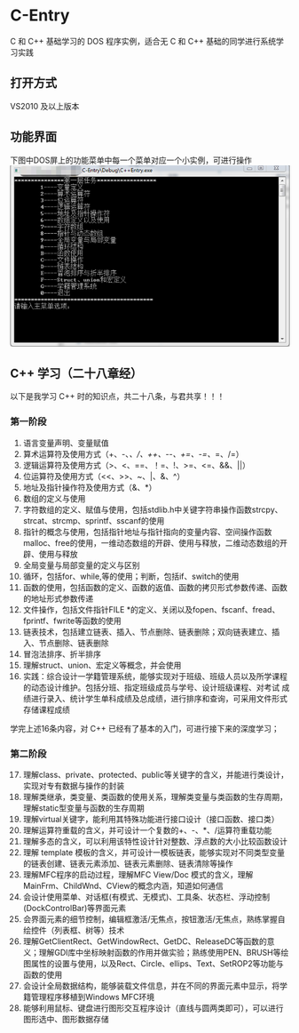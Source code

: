 # C-Entry
  C 和 C++ 基础学习的 DOS 程序实例，适合无 C 和 C++ 基础的同学进行系统学习实践
  
  ## 打开方式
  VS2010 及以上版本
     
  ## 功能界面
  下图中DOS屏上的功能菜单中每一个菜单对应一个小实例，可进行操作
  ![image](https://raw.githubusercontent.com/GitHub-Pen/C-Entry/master/res/main.png)
    
  ## C++ 学习（二十八章经）
  以下是我学习 C++ 时的知识点，共二十八条，与君共享！！！
     
  ### 第一阶段
  1.   语言变量声明、变量赋值
  2.   算术运算符及使用方式（+、-、*、/、++、--、+=、-=、*=、/=）
  3.   逻辑运算符及使用方式（>、<、==、！=、!、>=、<=、&&、||）
  4.   位运算符及使用方式（<<、>>、~、|、&、^）
  5.   地址及指针操作符及使用方式（&、*）
  6.   数组的定义与使用
  7.   字符数组的定义、赋值与使用，包括stdlib.h中关键字符串操作函数strcpy、strcat、strcmp、sprintf、sscanf的使用
  8.   指针的概念与使用，包括指针地址与指针指向的变量内容、空间操作函数malloc、free的使用，一维动态数组的开辟、使用与释放，二维动态数组的开辟、使用与释放
  9.   全局变量与局部变量的定义与区别
  10.  循环，包括for、while,等的使用；判断，包括if、switch的使用
  11.  函数的使用，包括函数的定义、函数的返值、函数的拷贝形式参数传递、函数的地址形式参数传递
  12.  文件操作，包括文件指针FILE *的定义、关闭以及fopen、fscanf、fread、fprintf、fwrite等函数的使用
  13.  链表技术，包括建立链表、插入、节点删除、链表删除；双向链表建立、插入、节点删除、链表删除
  14.  冒泡法排序、折半排序
  15.  理解struct、union、宏定义等概念，并会使用
  16.  实践：综合设计一学籍管理系统，能够实现对于班级、班级人员以及所学课程的动态设计维护。包括分班、指定班级成员与学号、设计班级课程、对考试 成绩进行录入、统计学生单科成绩及总成绩，进行排序和查询，可采用文件形式存储课程成绩
         
  学完上述16条内容，对 C++ 已经有了基本的入门，可进行接下来的深度学习；
         
 ### 第二阶段
          
  17.  理解class、private、protected、public等关键字的含义，并能进行类设计，实现对专有数据与操作的封装
  18.  理解类继承，类变量、类函数的使用关系，理解类变量与类函数的生存周期，理解static型变量与函数的生存周期
  19.  理解virtual关键字，能利用其特殊功能进行接口设计（接口函数、接口类）
  20.  理解运算符重载的含义，并可设计一个复数的+、-、*、/运算符重载功能
  21.  理解多态的含义，可以利用该特性设计针对整数、浮点数的大小比较函数设计
  22.  理解 template 模板的含义，并可设计一模板链表，能够实现对不同类型变量的链表创建、链表元素添加、链表元素删除、链表清除等操作
  23.  理解MFC程序的启动过程，理解MFC View/Doc 模式的含义，理解MainFrm、ChildWnd、CView的概念内涵，知道如何通信
  24.  会设计使用菜单、对话框(有模式、无模式)、工具条、状态栏、浮动控制(DockControlBar)等界面元素
  25.  会界面元素的细节控制，编辑框激活/无焦点，按钮激活/无焦点，熟练掌握自绘控件（列表框、树等）技术
  26.  理解GetClientRect、GetWindowRect、GetDC、ReleaseDC等函数的意义；理解GDI库中坐标映射函数的作用并做实验；熟练使用PEN、BRUSH等绘图属性的设置与使用，以及Rect、Circle、ellips、Text、SetROP2等功能与函数的使用
  27.  会设计全局数据结构，能够装载文件信息，并在不同的界面元素中显示，将学籍管理程序移植到Windows MFC环境
  28.  能够利用鼠标、键盘进行图形交互程序设计（直线与圆两类即可），可以进行图形选中、图形数据存储
  
